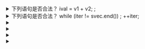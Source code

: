 <details>
  <summary>下列语句是否合法？ ival = v1 + v2; ; </summary>
  
  ``` 
  该语句是合法的。ival = v1 + v2; 表示一个赋值语句，而后面的分号 ; 表示一条空语句。
  ```
</details>

<details>
  <summary> 下列语句是否合法？ while (iter != svec.end()) ; ++iter; </summary>
  
  ``` 
  该语句不合法，while循环后额外的分号导致while循环空转，所以iter无法自增，则代码将无休止循环下去。
  ```
</details>

<details>
  <summary> </summary>
  
  ``` 

  ```
</details>

<details>
  <summary> </summary>
  
  ``` 

  ```
</details>

<details>
  <summary> </summary>
  
  ``` 

  ```
</details>

<details>
  <summary> </summary>
  
  ``` 

  ```
</details>
